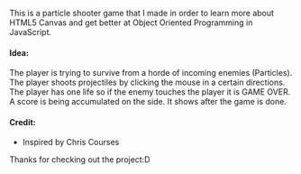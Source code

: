 This is a particle shooter game that I made in order to learn more about HTML5 Canvas and get better at Object Oriented Programming in JavaScript.

#### Idea:

The player is trying to survive from a horde of incoming enemies (Particles). The player shoots projectiles by clicking the mouse in a certain directions. The player has one life so if the enemy touches the player it is GAME OVER. A score is being accumulated on the side. It shows after the game is done.

#### Credit:

- Inspired by Chris Courses

Thanks for checking out the project:D
